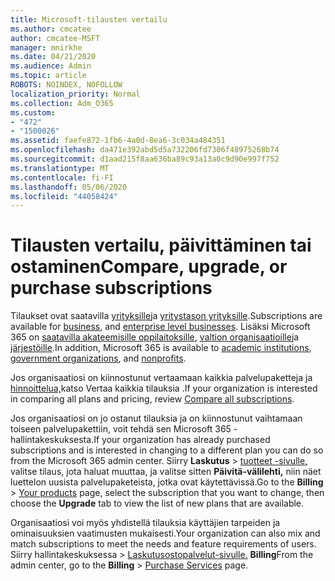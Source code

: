 ```yaml
---
title: Microsoft-tilausten vertailu
ms.author: cmcatee
author: cmcatee-MSFT
manager: mnirkhe
ms.date: 04/21/2020
ms.audience: Admin
ms.topic: article
ROBOTS: NOINDEX, NOFOLLOW
localization_priority: Normal
ms.collection: Adm_O365
ms.custom:
- "472"
- "1500026"
ms.assetid: faefe872-1fb6-4a0d-8ea6-3c034a484351
ms.openlocfilehash: da471e392abd5d5a732206fd7306f48975268b74
ms.sourcegitcommit: d1aad215f8aa636ba89c93a13a0c9d90e997f752
ms.translationtype: MT
ms.contentlocale: fi-FI
ms.lasthandoff: 05/06/2020
ms.locfileid: "44058424"
---
```

# <a name="compare-upgrade-or-purchase-subscriptions"></a><span data-ttu-id="03c36-102">Tilausten vertailu, päivittäminen tai ostaminen</span><span class="sxs-lookup"><span data-stu-id="03c36-102">Compare, upgrade, or purchase subscriptions</span></span>
  
<span data-ttu-id="03c36-103">Tilaukset ovat saatavilla [yrityksille](https://products.office.com/compare-all-microsoft-office-products?tab=2)ja [yritystason yrityksille](https://products.office.com/business/compare-more-office-365-for-business-plans).</span><span class="sxs-lookup"><span data-stu-id="03c36-103">Subscriptions are available for [business](https://products.office.com/compare-all-microsoft-office-products?tab=2), and [enterprise level businesses](https://products.office.com/business/compare-more-office-365-for-business-plans).</span></span> <span data-ttu-id="03c36-104">Lisäksi Microsoft 365 on [saatavilla akateemisille oppilaitoksille](https://products.office.com/academic/compare-office-365-education-plans), [valtion organisaatioille](https://products.office.com/government/compare-office-365-government-plans)ja [järjestöille](https://products.office.com/nonprofit/office-365-nonprofit-plans-and-pricing?tab=1).</span><span class="sxs-lookup"><span data-stu-id="03c36-104">In addition, Microsoft 365 is available to [academic institutions](https://products.office.com/academic/compare-office-365-education-plans), [government organizations](https://products.office.com/government/compare-office-365-government-plans), and [nonprofits](https://products.office.com/nonprofit/office-365-nonprofit-plans-and-pricing?tab=1).</span></span>
  
<span data-ttu-id="03c36-105">Jos organisaatiosi on kiinnostunut vertaamaan kaikkia palvelupaketteja ja [hinnoittelua,](https://products.office.com/business/compare-more-office-365-for-business-plans)katso Vertaa kaikkia tilauksia .</span><span class="sxs-lookup"><span data-stu-id="03c36-105">If your organization is interested in comparing all plans and pricing, review [Compare all subscriptions](https://products.office.com/business/compare-more-office-365-for-business-plans).</span></span>
  
<span data-ttu-id="03c36-106">Jos organisaatiosi on jo ostanut tilauksia ja on kiinnostunut vaihtamaan toiseen palvelupakettiin, voit tehdä sen Microsoft 365 -hallintakeskuksesta.</span><span class="sxs-lookup"><span data-stu-id="03c36-106">If your organization has already purchased subscriptions and is interested in changing to a different plan you can do so from the Microsoft 365 admin center.</span></span> <span data-ttu-id="03c36-107">Siirry **Laskutus** \> [tuotteet -sivulle,](https://go.microsoft.com/fwlink/p/?linkid=842054) valitse tilaus, jota haluat muuttaa, ja valitse sitten **Päivitä-välilehti,** niin näet luettelon uusista palvelupaketeista, jotka ovat käytettävissä.</span><span class="sxs-lookup"><span data-stu-id="03c36-107">Go to the **Billing** \> [Your products](https://go.microsoft.com/fwlink/p/?linkid=842054) page, select the subscription that you want to change, then choose the **Upgrade** tab to view the list of new plans that are available.</span></span>
  
<span data-ttu-id="03c36-108">Organisaatiosi voi myös yhdistellä tilauksia käyttäjien tarpeiden ja ominaisuuksien vaatimusten mukaisesti.</span><span class="sxs-lookup"><span data-stu-id="03c36-108">Your organization can also mix and match subscriptions to meet the needs and feature requirements of users.</span></span> <span data-ttu-id="03c36-109">Siirry hallintakeskuksessa \> [Laskutusostopalvelut-sivulle.](https://go.microsoft.com/fwlink/p/?linkid=868433) **Billing**</span><span class="sxs-lookup"><span data-stu-id="03c36-109">From the admin center, go to the **Billing** \> [Purchase Services](https://go.microsoft.com/fwlink/p/?linkid=868433) page.</span></span>